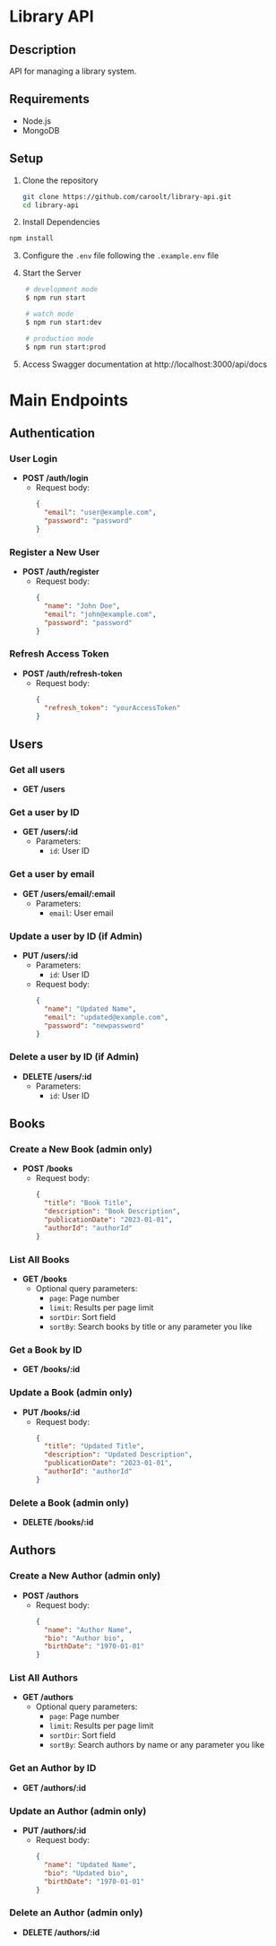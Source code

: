 # Library API

## Description
API for managing a library system.

## Requirements
- Node.js
- MongoDB

## Setup

1. Clone the repository
   ```bash
   git clone https://github.com/caroolt/library-api.git
   cd library-api

2. Install Dependencies
  ```bash
  npm install
  ```
3. Configure the `.env` file following the `.example.env` file

4. Start the Server
```bash
    # development mode
    $ npm run start

    # watch mode
    $ npm run start:dev

    # production mode
    $ npm run start:prod
 ```
5. Access Swagger documentation at http://localhost:3000/api/docs

# Main Endpoints
## Authentication

### User Login
- **POST /auth/login**
  - Request body:
    ```json
    {
      "email": "user@example.com",
      "password": "password"
    }
    ```

### Register a New User
- **POST /auth/register**
  - Request body:
    ```json
    {
      "name": "John Doe",
      "email": "john@example.com",
      "password": "password"
    }
    ```

### Refresh Access Token
- **POST /auth/refresh-token**
  - Request body:
    ```json
    {
      "refresh_token": "yourAccessToken"
    }
    ```

## Users

### Get all users
- **GET /users**
  

### Get a user by ID
- **GET /users/:id**
  - Parameters:
    - `id`: User ID

### Get a user by email
- **GET /users/email/:email**
  - Parameters:
    - `email`: User email

### Update a user by ID (if Admin)
- **PUT /users/:id**
  - Parameters:
    - `id`: User ID
  - Request body:
    ```json
    {
      "name": "Updated Name",
      "email": "updated@example.com",
      "password": "newpassword"
    }
    ```

### Delete a user by ID (if Admin)
- **DELETE /users/:id**
  - Parameters:
    - `id`: User ID


## Books

### Create a New Book (admin only)
- **POST /books**
  - Request body:
    ```json
    {
      "title": "Book Title",
      "description": "Book Description",
      "publicationDate": "2023-01-01",
      "authorId": "authorId"
    }
    ```

### List All Books
- **GET /books**
  - Optional query parameters:
    - `page`: Page number
    - `limit`: Results per page limit
    - `sortDir`: Sort field
    - `sortBy`: Search books by title or any parameter you like

### Get a Book by ID
- **GET /books/:id**

### Update a Book (admin only)
- **PUT /books/:id**
  - Request body:
    ```json
    {
      "title": "Updated Title",
      "description": "Updated Description",
      "publicationDate": "2023-01-01",
      "authorId": "authorId"
    }
    ```

### Delete a Book (admin only)
- **DELETE /books/:id**

## Authors

### Create a New Author (admin only)
- **POST /authors**
  - Request body:
    ```json
    {
      "name": "Author Name",
      "bio": "Author bio",
      "birthDate": "1970-01-01"
    }
    ```

### List All Authors
- **GET /authors**
  - Optional query parameters:
    - `page`: Page number
    - `limit`: Results per page limit
    - `sortDir`: Sort field
    - `sortBy`: Search authors by name or any parameter you like

### Get an Author by ID
- **GET /authors/:id**

### Update an Author (admin only)
- **PUT /authors/:id**
  - Request body:
    ```json
    {
      "name": "Updated Name",
      "bio": "Updated bio",
      "birthDate": "1970-01-01"
    }
    ```

### Delete an Author (admin only)
- **DELETE /authors/:id**


